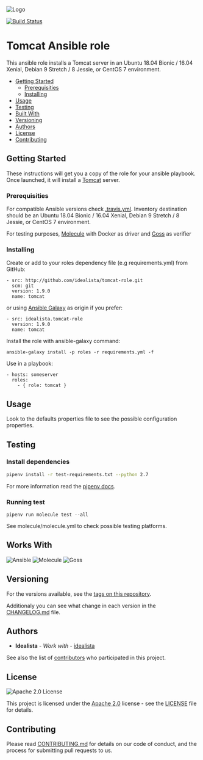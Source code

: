 ![Logo](https://raw.githubusercontent.com/idealista/tomcat-role/master/logo.gif)

[![Build Status](https://travis-ci.org/idealista/tomcat-role.svg?branch=master)](https://travis-ci.org/idealista/tomcat-role)
# Tomcat Ansible role

This ansible role installs a Tomcat server in an Ubuntu 18.04 Bionic / 16.04 Xenial, Debian 9 Stretch / 8 Jessie, or CentOS 7 environment.

- [Getting Started](#getting-started)
	- [Prerequisities](#prerequisities)
	- [Installing](#installing)
- [Usage](#usage)
- [Testing](#testing)
- [Built With](#built-with)
- [Versioning](#versioning)
- [Authors](#authors)
- [License](#license)
- [Contributing](#contributing)

## Getting Started

These instructions will get you a copy of the role for your ansible playbook. Once launched, it will install a [Tomcat](https://tomcat.apache.org/) server.

### Prerequisities

For compatible Ansible versions check [.travis.yml](.travis.yml).
Inventory destination should be an Ubuntu 18.04 Bionic / 16.04 Xenial, Debian 9 Stretch / 8 Jessie, or CentOS 7 environment.

For testing purposes, [Molecule](https://molecule.readthedocs.io/) with Docker as driver and [Goss](http://goss.rocks) as verifier

### Installing

Create or add to your roles dependency file (e.g requirements.yml) from GitHub:

```
- src: http://github.com/idealista/tomcat-role.git
  scm: git
  version: 1.9.0
  name: tomcat
```

or using [Ansible Galaxy](https://galaxy.ansible.com/idealista/tomcat-role/) as origin if you prefer:

```
- src: idealista.tomcat-role
  version: 1.9.0
  name: tomcat
```

Install the role with ansible-galaxy command:

```
ansible-galaxy install -p roles -r requirements.yml -f
```

Use in a playbook:

```
- hosts: someserver
  roles:
    - { role: tomcat }
```

## Usage

Look to the defaults properties file to see the possible configuration properties.

## Testing

### Install dependencies

```sh
pipenv install -r test-requirements.txt --python 2.7
```

For more information read the [pipenv docs](https://docs.pipenv.org/).

### Running test

```
pipenv run molecule test --all
```

See molecule/molecule.yml to check possible testing platforms.

## Works With

![Ansible](https://img.shields.io/badge/ansible-2.8.2.0-green.svg)
![Molecule](https://img.shields.io/badge/molecule-2.20.1-green.svg)
![Goss](https://img.shields.io/badge/goss-0.3.7-green.svg)

## Versioning

For the versions available, see the [tags on this repository](https://github.com/idealista/tomcat-role/tags).

Additionaly you can see what change in each version in the [CHANGELOG.md](CHANGELOG.md) file.

## Authors

* **Idealista** - *Work with* - [idealista](https://github.com/idealista)

See also the list of [contributors](https://github.com/idealista/Tomcat-role/contributors) who participated in this project.

## License

![Apache 2.0 License](https://img.shields.io/hexpm/l/plug.svg)

This project is licensed under the [Apache 2.0](https://www.apache.org/licenses/LICENSE-2.0) license - see the [LICENSE](LICENSE) file for details.

## Contributing

Please read [CONTRIBUTING.md](.github/CONTRIBUTING.md) for details on our code of conduct, and the process for submitting pull requests to us.
